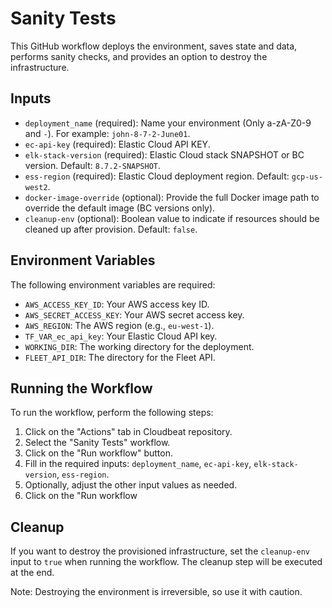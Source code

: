 # Sanity Tests

This GitHub workflow deploys the environment, saves state and data, performs sanity checks, and provides an option to destroy the infrastructure.

## Inputs

- `deployment_name` (required): Name your environment (Only a-zA-Z0-9 and `-`). For example: `john-8-7-2-June01`.
- `ec-api-key` (required): Elastic Cloud API KEY.
- `elk-stack-version` (required): Elastic Cloud stack SNAPSHOT or BC version. Default: `8.7.2-SNAPSHOT`.
- `ess-region` (required): Elastic Cloud deployment region. Default: `gcp-us-west2`.
- `docker-image-override` (optional): Provide the full Docker image path to override the default image (BC versions only).
- `cleanup-env` (optional): Boolean value to indicate if resources should be cleaned up after provision. Default: `false`.

## Environment Variables

The following environment variables are required:

- `AWS_ACCESS_KEY_ID`: Your AWS access key ID.
- `AWS_SECRET_ACCESS_KEY`: Your AWS secret access key.
- `AWS_REGION`: The AWS region (e.g., `eu-west-1`).
- `TF_VAR_ec_api_key`: Your Elastic Cloud API key.
- `WORKING_DIR`: The working directory for the deployment.
- `FLEET_API_DIR`: The directory for the Fleet API.

## Running the Workflow

To run the workflow, perform the following steps:

1. Click on the "Actions" tab in Cloudbeat repository.
2. Select the "Sanity Tests" workflow.
3. Click on the "Run workflow" button.
4. Fill in the required inputs: `deployment_name`, `ec-api-key`, `elk-stack-version`, `ess-region`.
5. Optionally, adjust the other input values as needed.
6. Click on the "Run workflow

## Cleanup

If you want to destroy the provisioned infrastructure, set the `cleanup-env` input to `true` when running the workflow. The cleanup step will be executed at the end.

Note: Destroying the environment is irreversible, so use it with caution.